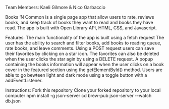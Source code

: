 Team Members: Kaeli Gilmore & Nico Garbaccio

Books ‘N Common is a single page app that allow users to rate, reviews books, and keep track of books they want to read and books they have read. The app is built with Open Library API, HTML, CSS, and Javascript.

Features:
  The main functionality of the app is built using a fetch request The user has the ability to search and filter books, add books to reading queue, rate books, and       leave comments.
  Using a POST request users can save their favorites by clicking on a star icon. The favorites can also be deleted when the user clicks the star agin by using a         DELETE request. 
  A popup containing the books information will appear when the user clicks on a book cover in the featured section using the getElementById() method.
  Users are able to go bewteen light and dark mode using a toggle button with a addEventListener. 

Instructions: 
  Fork this repository
  Clone your forked repository to your local computer
  npm install -g json-server
  cd brew-pub
  json-server --watch db.json
